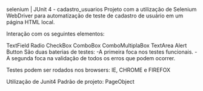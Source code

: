 selenium | JUnit 4 - cadastro_usuarios
Projeto com a utilização de Selenium WebDriver para automatização de teste de cadastro de usuário em um página HTML local.

Interação com os seguintes elementos:

TextField
Radio
CheckBox
ComboBox
ComboMultiplaBox
TextArea
Alert
Button
São duas baterias de testes: -A primeira foca nos testes funcionais. -A segunda foca na validação de todos os erros que podem ocorrer.

Testes podem ser rodados nos browsers: IE, CHROME e FIREFOX

Utilização de Junit4
Padrão de projeto: PageObject
